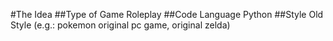 #The Idea
##Type of Game
	Roleplay
##Code Language
	Python
##Style
	Old Style (e.g.: pokemon original pc game, original zelda)
